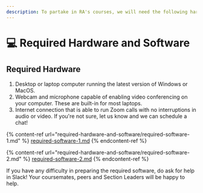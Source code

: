 ```yaml
---
description: To partake in RA's courses, we will need the following hardware and software.
---
```


# 💻 Required Hardware and Software

## Required Hardware

1. Desktop or laptop computer running the latest version of Windows or MacOS.
2. Webcam and microphone capable of enabling video conferencing on your computer. These are built-in for most laptops.
3. Internet connection that is able to run Zoom calls with no interruptions in audio or video. If you're not sure, let us know and we can schedule a chat!

{% content-ref url="required-hardware-and-software/required-software-1.md" %}
[required-software-1.md](required-hardware-and-software/required-software-1.md)
{% endcontent-ref %}

{% content-ref url="required-hardware-and-software/required-software-2.md" %}
[required-software-2.md](required-hardware-and-software/required-software-2.md)
{% endcontent-ref %}



If you have any difficulty in preparing the required software, do ask for help in Slack! Your coursemates, peers and Section Leaders will be happy to help.



